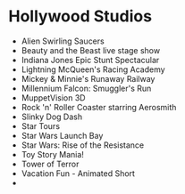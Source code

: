 # Hollywood Studios


- Alien Swirling Saucers
- Beauty and the Beast live stage show
- Indiana Jones Epic Stunt Spectacular
- Lightning McQueen's Racing Academy
- Mickey & Minnie's Runaway Railway
- Millennium Falcon: Smuggler's Run
- MuppetVision 3D
- Rock 'n' Roller Coaster starring Aerosmith
- Slinky Dog Dash
- Star Tours
- Star Wars Launch Bay
- Star Wars: Rise of the Resistance
- Toy Story Mania!
- Tower of Terror
- Vacation Fun - Animated Short
- 